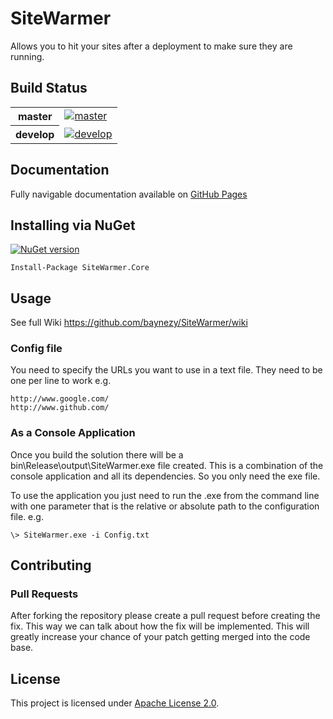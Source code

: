 # SiteWarmer

Allows you to hit your sites after a deployment to make sure they are running.

## Build Status

<table>
    <tr>
        <th>master</th>
		<td><a href="https://github.com/baynezy/SiteWarmer/actions/workflows/branch-master.yml"><img src="https://github.com/baynezy/SiteWarmer/actions/workflows/branch-master.yml/badge.svg?branch=master" alt="master" title="master" /></a></td>
    </tr>
    <tr>
        <th>develop</th>
		<td><a href="https://github.com/baynezy/SiteWarmer/actions/workflows/branch-develop.yml"><img src="https://github.com/baynezy/SiteWarmer/actions/workflows/branch-develop.yml/badge.svg?branch=develop" alt="develop" title="develop" /></a></td>
    </tr>
</table>

## Documentation
Fully navigable documentation available on [GitHub Pages](http://baynezy.github.io/SiteWarmer/)

## Installing via NuGet

[![NuGet version](https://badge.fury.io/nu/SiteWarmer.Core.svg)](http://badge.fury.io/nu/SiteWarmer.Core)

    Install-Package SiteWarmer.Core

## Usage

See full Wiki https://github.com/baynezy/SiteWarmer/wiki

### Config file

You need to specify the URLs you want to use in a text file. They need to be one per line to work
e.g.

    http://www.google.com/
    http://www.github.com/

### As a Console Application

Once you build the solution there will be a bin\Release\output\SiteWarmer.exe file created. This is a combination of the console application and all its dependencies. So you only need the exe file.

To use the application you just need to run the .exe from the command line with one parameter that is the relative or absolute path to the configuration file.
e.g.

    \> SiteWarmer.exe -i Config.txt
	
## Contributing

### Pull Requests

After forking the repository please create a pull request before creating the fix. This way we can talk about how the fix will be implemented. This will greatly increase your chance of your patch getting merged into the code base.

## License
This project is licensed under [Apache License 2.0](http://www.apache.org/licenses/LICENSE-2.0).